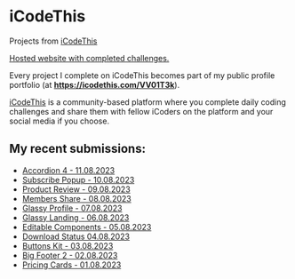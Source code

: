 # iCodeThis
Projects from [iCodeThis](https://icodethis.com)

[Hosted website with completed challenges.](https://vv01t3k.github.io/iCodeThis/)

Every project I complete on iCodeThis becomes part of my public profile portfolio (at **https://icodethis.com/VV01T3k**).

[iCodeThis](https://icodethis.com) is a community-based platform where you complete daily coding challenges and share them with fellow iCoders on the platform and your social media if you choose.


## My recent submissions:

- [Accordion 4 - 11.08.2023](https://github.com/VV01T3k/iCodeThis/tree/main/Projects/Accordion%204%20-%2011.08.2023)
- [Subscribe Popup - 10.08.2023](https://github.com/VV01T3k/iCodeThis/tree/main/Projects/Subscribe%20Popup%20-%2010.08.2023)
- [Product Review - 09.08.2023](https://github.com/VV01T3k/iCodeThis/tree/main/Projects/Product%20Review%20-%2009.08.2023)
- [Members Share - 08.08.2023](https://github.com/VV01T3k/iCodeThis/tree/main/Projects/Members%20Share%20-%2008.08.2023)
- [Glassy Profile - 07.08.2023](https://github.com/VV01T3k/iCodeThis/tree/main/Projects/Glassy%20Profile%20-%2007.08.2023)
- [Glassy Landing - 06.08.2023](https://github.com/VV01T3k/iCodeThis/tree/main/Projects/Glassy%20Landing%20-%2006.08.2023)
- [Editable Components - 05.08.2023](https://github.com/VV01T3k/iCodeThis/tree/main/Projects/Editable%20Components%20-%2005.08.2023)
- [Download Status 04.08.2023](https://github.com/VV01T3k/iCodeThis/tree/main/Projects/Download%20Status%20-%2004.08.2023)
- [Buttons Kit - 03.08.2023](https://github.com/VV01T3k/iCodeThis/tree/main/Projects/Buttons%20Kit%20-%2003.08.2023)
- [Big Footer 2 - 02.08.2023](https://github.com/VV01T3k/iCodeThis/tree/main/Projects/Big%20Footer%202%20-%2002.08.2023)
- [Pricing Cards - 01.08.2023](https://github.com/VV01T3k/iCodeThis/tree/main/Projects/Pricing%20Cards%20-%2001.08.2023)
